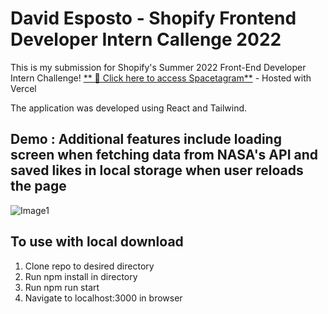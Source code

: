 # **David Esposto - Shopify Frontend Developer Intern Callenge 2022**

This is my submission for Shopify's Summer 2022 Front-End Developer Intern Challenge! [** 🚀 Click here to access Spacetagram**](https://desposto-spacetagram-omhmtkbtu-desposto.vercel.app/)  - Hosted with Vercel

The application was developed using React and Tailwind.

## **Demo** : Additional features include loading screen when fetching data from NASA's API and saved likes in local storage when user reloads the page

![Image1](/demo/SpacetagramDemo.gif)


## **To use with local download**
1. Clone repo to desired directory
2. Run npm install in directory
3. Run npm run start
4. Navigate to localhost:3000 in browser